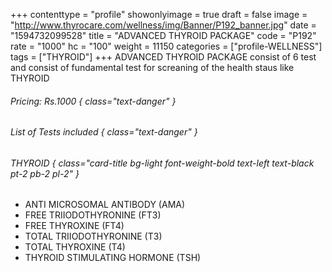 +++
contenttype = "profile"
showonlyimage = true
draft = false
image = "http://www.thyrocare.com/wellness/img/Banner/P192_banner.jpg"
date = "1594732099528"
title = "ADVANCED THYROID PACKAGE"
code = "P192"
rate = "1000"
hc = "100"
weight = 11150
categories = ["profile-WELLNESS"]
tags = ["THYROID"]
+++
ADVANCED THYROID PACKAGE consist of 6 test and consist of fundamental test for screaning of the health staus like THYROID
<!--more-->
###### Pricing: Rs.1000 { class="text-danger" }

###### List of Tests included { class="text-danger" }

###### THYROID { class="card-title bg-light font-weight-bold text-left text-black pt-2 pb-2 pl-2" } 
* ANTI MICROSOMAL ANTIBODY (AMA)
* FREE TRIIODOTHYRONINE (FT3)
* FREE THYROXINE (FT4)
* TOTAL TRIIODOTHYRONINE (T3)
* TOTAL THYROXINE (T4)
* THYROID STIMULATING HORMONE (TSH)
